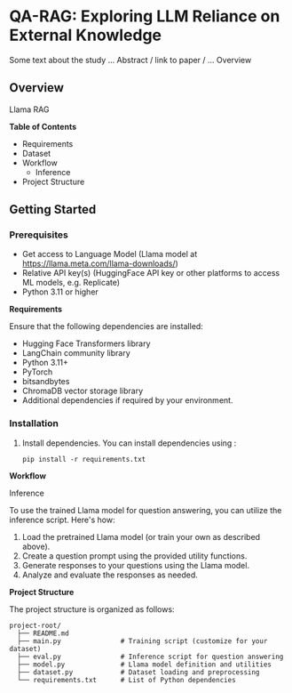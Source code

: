 # QA-RAG: Exploring LLM Reliance on External Knowledge 

Some text about the study ...  Abstract / link to paper / ... Overview
## Overview
Llama
RAG


**Table of Contents**

- Requirements
- Dataset
- Workflow
   - Inference
- Project Structure


## Getting Started

### Prerequisites

- Get access to Language Model (Llama model at https://llama.meta.com/llama-downloads/)
- Relative API key(s) (HuggingFace API key or other platforms to access ML models, e.g. Replicate)
- Python 3.11 or higher
  
**Requirements**

Ensure that the following dependencies are installed:
- Hugging Face Transformers library
- LangChain community library
- Python 3.11+
- PyTorch
- bitsandbytes
- ChromaDB vector storage library
- Additional dependencies if required by your environment.

### Installation
1. Install dependencies.
   You can install dependencies using :
   ```
   pip install -r requirements.txt
   ```




**Workflow**

 Inference

To use the trained Llama model for question answering, you can utilize the inference script. Here's how:

1. Load the pretrained Llama model (or train your own as described above).
2. Create a question prompt using the provided utility functions.
3. Generate responses to your questions using the Llama model.
4. Analyze and evaluate the responses as needed.



**Project Structure**

The project structure is organized as follows:

```
project-root/
  ├── README.md
  ├── main.py               # Training script (customize for your dataset)
  ├── eval.py               # Inference script for question answering
  ├── model.py              # Llama model definition and utilities
  ├── dataset.py            # Dataset loading and preprocessing
  └── requirements.txt      # List of Python dependencies
```
